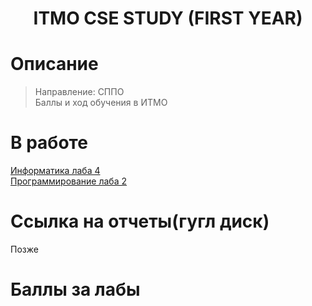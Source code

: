 <h1 align=center> ITMO CSE STUDY  (FIRST YEAR) </h1>

# Описание
> Направление: СППО  
> Баллы и ход обучения в ИТМО

# В работе
[Информатика лаба 4](https://github.com/dxunvrs/ITMO/tree/inf-lab4/Inf)  
[Программирование лаба 2](https://github.com/dxunvrs/ITMO/tree/prog-lab2/Prog)

# Ссылка на отчеты(гугл диск)
Позже

# Баллы за лабы